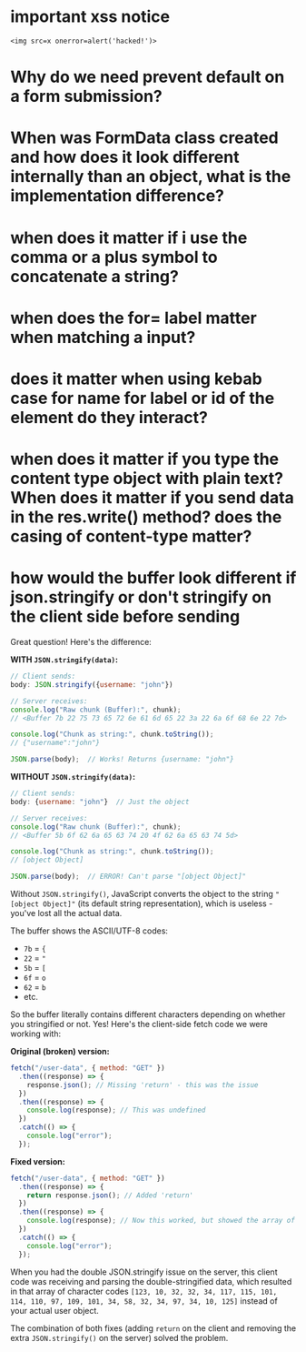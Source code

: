 # important xss notice
`<img src=x onerror=alert('hacked!')>`
# Why do we need prevent default on a form submission?

# When was FormData class created and how does it look different internally than an object, what is the implementation difference?

# when does it matter if i use the comma or a plus symbol to concatenate a string?

# when does the for= label matter when matching a input?

# does it matter when using kebab case for name for label or id of the element do they interact?
# when does it matter if you type the content type object with plain text? When does it matter if you send data in the res.write() method? does the casing of content-type matter?

# how would the buffer look different if json.stringify or don't stringify on the client side before sending
Great question! Here's the difference:

**WITH `JSON.stringify(data)`:**
```javascript
// Client sends:
body: JSON.stringify({username: "john"})

// Server receives:
console.log("Raw chunk (Buffer):", chunk);
// <Buffer 7b 22 75 73 65 72 6e 61 6d 65 22 3a 22 6a 6f 68 6e 22 7d>

console.log("Chunk as string:", chunk.toString());
// {"username":"john"}

JSON.parse(body);  // Works! Returns {username: "john"}
```

**WITHOUT `JSON.stringify(data)`:**
```javascript
// Client sends:
body: {username: "john"}  // Just the object

// Server receives:
console.log("Raw chunk (Buffer):", chunk);
// <Buffer 5b 6f 62 6a 65 63 74 20 4f 62 6a 65 63 74 5d>

console.log("Chunk as string:", chunk.toString());
// [object Object]

JSON.parse(body);  // ERROR! Can't parse "[object Object]"
```

Without `JSON.stringify()`, JavaScript converts the object to the string `"[object Object]"` (its default string representation), which is useless - you've lost all the actual data.

The buffer shows the ASCII/UTF-8 codes:
- `7b` = `{`
- `22` = `"`
- `5b` = `[`
- `6f` = `o`
- `62` = `b`
- etc.

So the buffer literally contains different characters depending on whether you stringified or not.
Yes! Here's the client-side fetch code we were working with:

**Original (broken) version:**
```javascript
fetch("/user-data", { method: "GET" })
  .then((response) => {
    response.json(); // Missing 'return' - this was the issue
  })
  .then((response) => {
    console.log(response); // This was undefined
  })
  .catch(() => {
    console.log("error");
  });
```

**Fixed version:**
```javascript
fetch("/user-data", { method: "GET" })
  .then((response) => {
    return response.json(); // Added 'return'
  })
  .then((response) => {
    console.log(response); // Now this worked, but showed the array of character codes
  })
  .catch(() => {
    console.log("error");
  });
```

When you had the double JSON.stringify issue on the server, this client code was receiving and parsing the double-stringified data, which resulted in that array of character codes `[123, 10, 32, 32, 34, 117, 115, 101, 114, 110, 97, 109, 101, 34, 58, 32, 34, 97, 34, 10, 125]` instead of your actual user object.

The combination of both fixes (adding `return` on the client and removing the extra `JSON.stringify()` on the server) solved the problem.